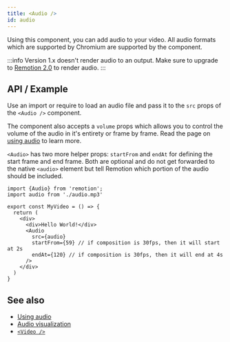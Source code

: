 ```yaml
---
title: <Audio />
id: audio
---
```


Using this component, you can add audio to your video. All audio formats which are supported by Chromium are supported by the component.

:::info
Version 1.x doesn't render audio to an output. Make sure to upgrade to [Remotion 2.0](/docs/2-0-migration) to render audio.
:::

## API / Example

Use an import or require to load an audio file and pass it to the `src` props of the `<Audio />` component.

The component also accepts a `volume` props which allows you to control the volume of the audio in it's entirety or frame by frame. Read the page on [using audio](/docs/using-audio) to learn more.

`<Audio>` has two more helper props: `startFrom` and `endAt` for defining the start frame and end frame. Both are optional and do not get forwarded to the native `<audio>` element but tell Remotion which portion of the audio should be included.

```tsx
import {Audio} from 'remotion';
import audio from './audio.mp3'

export const MyVideo = () => {
  return (
    <div>
      <div>Hello World!</div>
      <Audio
        src={audio}
        startFrom={59} // if composition is 30fps, then it will start at 2s
        endAt={120} // if composition is 30fps, then it will end at 4s
      />
    </div>
  )
}
```

## See also

- [Using audio](/docs/audio)
- [Audio visualization](/docs/audio-visualization)
- [`<Video />`](/docs/video)
